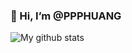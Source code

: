 ### 👋  Hi, I’m @PPPHUANG
![My github stats](https://github-readme-stats.vercel.app/api?username=ppphuang&show_icons=true)
